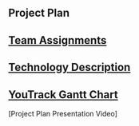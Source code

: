 ## **Project Plan**

  [Team Assignments](Team%20Assignments.md)
   - 
  [Technology Description](Technology%20Description.md)
  -
  [YouTrack Gantt Chart](https://swe3313-team9.youtrack.cloud/gantt-charts/226-0)
  -
  [Project Plan Presentation Video]
